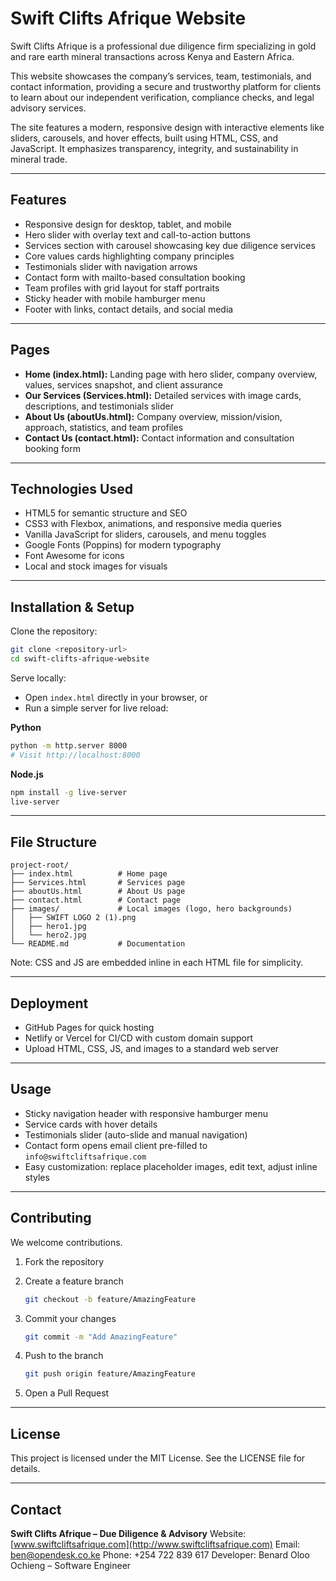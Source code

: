 
# Swift Clifts Afrique Website

Swift Clifts Afrique is a professional due diligence firm specializing in gold and rare earth mineral transactions across Kenya and Eastern Africa.

This website showcases the company’s services, team, testimonials, and contact information, providing a secure and trustworthy platform for clients to learn about our independent verification, compliance checks, and legal advisory services.

The site features a modern, responsive design with interactive elements like sliders, carousels, and hover effects, built using HTML, CSS, and JavaScript. It emphasizes transparency, integrity, and sustainability in mineral trade.

---

## Features

* Responsive design for desktop, tablet, and mobile
* Hero slider with overlay text and call-to-action buttons
* Services section with carousel showcasing key due diligence services
* Core values cards highlighting company principles
* Testimonials slider with navigation arrows
* Contact form with mailto-based consultation booking
* Team profiles with grid layout for staff portraits
* Sticky header with mobile hamburger menu
* Footer with links, contact details, and social media

---

## Pages

* **Home (index.html):** Landing page with hero slider, company overview, values, services snapshot, and client assurance
* **Our Services (Services.html):** Detailed services with image cards, descriptions, and testimonials slider
* **About Us (aboutUs.html):** Company overview, mission/vision, approach, statistics, and team profiles
* **Contact Us (contact.html):** Contact information and consultation booking form

---

## Technologies Used

* HTML5 for semantic structure and SEO
* CSS3 with Flexbox, animations, and responsive media queries
* Vanilla JavaScript for sliders, carousels, and menu toggles
* Google Fonts (Poppins) for modern typography
* Font Awesome for icons
* Local and stock images for visuals

---

## Installation & Setup

Clone the repository:

```bash
git clone <repository-url>
cd swift-clifts-afrique-website
```

Serve locally:

* Open `index.html` directly in your browser, or
* Run a simple server for live reload:

**Python**

```bash
python -m http.server 8000
# Visit http://localhost:8000
```

**Node.js**

```bash
npm install -g live-server
live-server
```

---

## File Structure

```
project-root/
├── index.html          # Home page
├── Services.html       # Services page
├── aboutUs.html        # About Us page
├── contact.html        # Contact page
├── images/             # Local images (logo, hero backgrounds)
│   ├── SWIFT LOGO 2 (1).png
│   ├── hero1.jpg
│   └── hero2.jpg
└── README.md           # Documentation
```

Note: CSS and JS are embedded inline in each HTML file for simplicity.

---

## Deployment

* GitHub Pages for quick hosting
* Netlify or Vercel for CI/CD with custom domain support
* Upload HTML, CSS, JS, and images to a standard web server

---

## Usage

* Sticky navigation header with responsive hamburger menu
* Service cards with hover details
* Testimonials slider (auto-slide and manual navigation)
* Contact form opens email client pre-filled to `info@swiftcliftsafrique.com`
* Easy customization: replace placeholder images, edit text, adjust inline styles

---

## Contributing

We welcome contributions.

1. Fork the repository
2. Create a feature branch

   ```bash
   git checkout -b feature/AmazingFeature
   ```
3. Commit your changes

   ```bash
   git commit -m "Add AmazingFeature"
   ```
4. Push to the branch

   ```bash
   git push origin feature/AmazingFeature
   ```
5. Open a Pull Request

---

## License

This project is licensed under the MIT License. See the LICENSE file for details.

---

## Contact

**Swift Clifts Afrique – Due Diligence & Advisory**
Website: [www.swiftcliftsafrique.com](http://www.swiftcliftsafrique.com)
Email: [ben@opendesk.co.ke](mailto:ben@opendesk.co.ke)
Phone: +254 722 839 617
Developer: Benard Oloo Ochieng – Software Engineer


